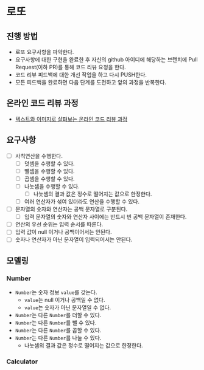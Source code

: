 # 로또
## 진행 방법
* 로또 요구사항을 파악한다.
* 요구사항에 대한 구현을 완료한 후 자신의 github 아이디에 해당하는 브랜치에 Pull Request(이하 PR)를 통해 코드 리뷰 요청을 한다.
* 코드 리뷰 피드백에 대한 개선 작업을 하고 다시 PUSH한다.
* 모든 피드백을 완료하면 다음 단계를 도전하고 앞의 과정을 반복한다.

## 온라인 코드 리뷰 과정
* [텍스트와 이미지로 살펴보는 온라인 코드 리뷰 과정](https://github.com/next-step/nextstep-docs/tree/master/codereview)

## 요구사항
-[ ] 사칙연산을 수행한다.
  -[ ] 덧셈을 수행할 수 있다.
  -[ ] 뺄셈을 수행할 수 있다.
  -[ ] 곱셈을 수행할 수 있다.
  -[ ] 나눗셈을 수행할 수 있다.
    -[ ] 나눗셈의 결과 값은 정수로 떨어지는 값으로 한정한다.
  -[ ] 여러 연산자가 섞여 있더라도 연산을 수행할 수 있다.
-[ ] 문자열의 숫자와 연산자는 공백 문자열로 구분된다.
  -[ ] 입력 문자열의 숫자와 연산자 사이에는 반드시 빈 공백 문자열이 존재한다.
-[ ] 연산의 우선 순위는 입력 순서를 따른다.
-[ ] 입력 값이 null 이거나 공백이어서는 안된다.
-[ ] 숫자나 연산자가 아닌 문자열이 입력되어서는 안된다.

## 모델링
### Number
- `Number`는 숫자 정보 `value`를 갖는다.
  - `value`는 null 이거나 공백일 수 없다.
  - `value`는 숫자가 아닌 문자열일 수 없다.
- `Number`는 다른 `Number`를 더할 수 있다.
- `Number`는 다른 `Number`를 뺄 수 있다.
- `Number`는 다른 `Number`를 곱할 수 있다.
- `Number`는 다른 `Number`를 나눌 수 있다.
  - 나눗셈의 결과 값은 정수로 떨어지는 값으로 한정한다.
### Calculator
